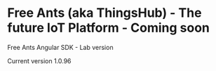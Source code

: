 # Free Ants (aka ThingsHub) - The future IoT Platform - Coming soon

Free Ants Angular SDK - Lab version

Current version 1.0.96